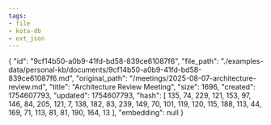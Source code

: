 ```yaml
---
tags:
- file
- kota-db
- ext_json
---
```

{
  "id": "9cf14b50-a0b9-41fd-bd58-839ce61087f6",
  "file_path": "./examples-data/personal-kb/documents/9cf14b50-a0b9-41fd-bd58-839ce61087f6.md",
  "original_path": "/meetings/2025-08-07-architecture-review.md",
  "title": "Architecture Review Meeting",
  "size": 1696,
  "created": 1754607793,
  "updated": 1754607793,
  "hash": [
    135,
    74,
    229,
    121,
    153,
    97,
    146,
    84,
    205,
    121,
    7,
    138,
    182,
    83,
    239,
    149,
    70,
    101,
    119,
    120,
    115,
    188,
    113,
    44,
    169,
    71,
    113,
    81,
    81,
    190,
    164,
    13
  ],
  "embedding": null
}